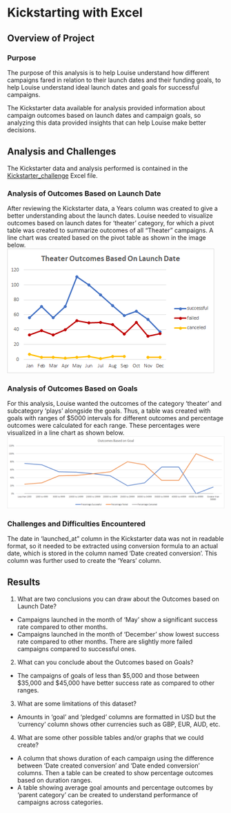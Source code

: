 # **Kickstarting with Excel**

## Overview of Project
### Purpose
The purpose of this analysis is to help Louise understand how different campaigns fared in relation to their launch dates and their funding goals, to help Louise understand ideal launch dates and goals for successful campaigns.

The Kickstarter data available for analysis provided information about campaign outcomes based on launch dates and campaign goals, so analyzing this data provided insights that can help Louise make better decisions.

## Analysis and Challenges

The Kickstarter data and analysis performed is contained in the [Kickstarter_challenge](https://github.com/manasidek/kickstarter-analysis/blob/main/Kickstarter_challenge.zip) Excel file.

### Analysis of Outcomes Based on Launch Date
After reviewing the Kickstarter data, a Years column was created to give a better understanding about the launch dates. Louise needed to visualize outcomes based on launch dates for ‘theater’ category, for which a pivot table was created to summarize outcomes of all “Theater” campaigns. A line chart was created based on the pivot table as shown in the image below.
![Theater Outcomes Based On Launch Date](https://github.com/manasidek/kickstarter-analysis/blob/main/resources/Theater_Outcomes_vs_Launch.png)

### Analysis of Outcomes Based on Goals
For this analysis, Louise wanted the outcomes of the category ‘theater’ and subcategory ‘plays’ alongside the goals. Thus, a table was created with goals with ranges of $5000 intervals for different outcomes and percentage outcomes were calculated for each range. These percentages were visualized in a line chart as shown below.
![Outcomes Based On Goal](https://github.com/manasidek/kickstarter-analysis/blob/main/resources/Outcomes_vs_Goals.png)

### Challenges and Difficulties Encountered
The date in ‘launched_at” column in the Kickstarter data was not in readable format, so it needed to be extracted using conversion formula to an actual date, which is stored in the column named ‘Date created conversion’. This column was further used to create the ‘Years’ column.

## Results

1. What are two conclusions you can draw about the Outcomes based on Launch Date?

-  Campaigns launched in the month of ‘May’ show a significant success rate compared to other months.
-  Campaigns launched in the month of ‘December’ show lowest success rate compared to other months. There are slightly more failed campaigns compared to successful ones.

2. What can you conclude about the Outcomes based on Goals?
-	 The campaigns of goals of less than $5,000 and those between $35,000 and $45,000 have better success rate as compared to other ranges.

3. What are some limitations of this dataset?
-  Amounts in ‘goal’ and ‘pledged’ columns are formatted in USD but the ‘currency’ column shows other currencies such as GBP, EUR, AUD, etc.

4. What are some other possible tables and/or graphs that we could create?
-  A column that shows duration of each campaign using the difference between ‘Date created conversion’ and ‘Date ended conversion’ columns. Then a table can be created to show percentage outcomes based on duration ranges.
-	 A table showing average goal amounts and percentage outcomes by ‘parent category’ can be created to understand performance of campaigns across categories.
